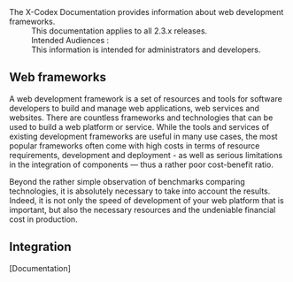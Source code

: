<dl>
  <dt>The X-Codex Documentation provides information about web development frameworks.</dt>
  <dd><span class="iconify" data-icon="mdi:cube-scan" data-width="18px" data-height="18px"></span> This documentation applies to all 2.3.x releases.</dd>
  <dd><span class="iconify" data-icon="mdi:account-multiple" data-width="18px" data-height="18px"></span> Intended Audiences :</dd>
  <dd>This information is intended for administrators and developers.</dd>
</dl>

## Web frameworks

A web development framework is a set of resources and tools for software developers to build and manage 
web applications, web services and websites. 
There are countless frameworks and technologies that can be used to build a web platform or service.
While the tools and services of existing development frameworks are useful in many use cases, 
the most popular frameworks often come with high costs in terms of resource requirements, development 
and deployment - as well as serious limitations in the integration of components — thus a rather 
poor cost-benefit ratio.

Beyond the rather simple observation of benchmarks comparing technologies, 
it is absolutely necessary to take into account the results. 
Indeed, it is not only the speed of development of your web platform that is important, 
but also the necessary resources and the undeniable financial cost in production.

## Integration

[Documentation]